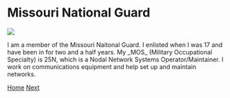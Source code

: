 <!DOCTYPE html>
<html>
  <head>
<link rel="stylesheet" type="text/css" href="mystyle.css">
  </head>
<body>
  <h1> Missouri National Guard </h1>
<img src="https://upload.wikimedia.org/wikipedia/commons/thumb/a/ac/Missouri_National_Guard_logo.jpg/210px-Missouri_National_Guard_logo.jpg">

<p> I am a member of the Missouri Naitonal Guard. I enlisted when I was 17 and have been in for two and a half years. My _MOS_ (Military Occupational Specialty) is 25N, which is a Nodal Network Systems Operator/Maintainer. I work on communications equipment and help set up and maintain networks. </p>


[Home](README.md) [Next](Hobbies.md)

</body>
</html>  
